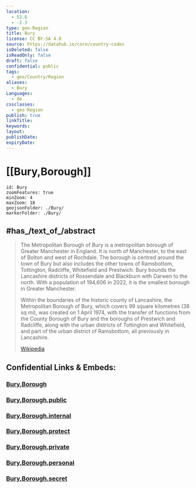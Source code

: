 ```yaml
---
location:
  - 53.6
  - -2.3
type: geo-Region
title: Bury
license: CC BY-SA 4.0
source: https://datahub.io/core/country-codes
isDeleted: false
isReadOnly: false
draft: false
confidential: public
tags:
  - geo/Country/Region
aliases:
  - Bury
Languages:
  - de
cssclasses:
  - geo-Region
publish: true
linkTitle:
keywords:
layout:
publishDate:
expiryDate:
---
```


# [[Bury,Borough]]

```leaflet
id: Bury
zoomFeatures: true 
minZoom: 4 
maxZoom: 18
geojsonFolder: ./Bury/
markerFolder: ./Bury/
```


## #has_/text_of_/abstract 

> The Metropolitan Borough of Bury is a metropolitan borough of Greater Manchester in England. It is north of Manchester, to the east of Bolton and west of Rochdale. The borough is centred around the town of Bury but also includes the other towns of Ramsbottom, Tottington, Radcliffe, Whitefield and Prestwich. Bury bounds the Lancashire districts of Rossendale and Blackburn with Darwen to the north. With a population of 194,606 in 2022, it is the smallest borough in Greater Manchester.
>
> Within the boundaries of the historic county of Lancashire, the Metropolitan Borough of Bury, which covers 99 square kilometres (38 sq mi), was created on 1 April 1974, with the transfer of functions from the County Borough of Bury and the boroughs of Prestwich and Radcliffe, along with the urban districts of Tottington and Whitefield, and part of the urban district of Ramsbottom, all previously in Lancashire.
>
> [Wikipedia](https://en.wikipedia.org/wiki/Metropolitan%20Borough%20of%20Bury)


## Confidential Links & Embeds: 

### [Bury,Borough](/_Standards/Earth/Continent/Europe/Europe~North/UK/England/Regions~England/North_West_England/Manchester,County/Bury,Borough.md) 

### [Bury,Borough.public](/_public/Earth/Continent/Europe/Europe~North/UK/England/Regions~England/North_West_England/Manchester,County/Bury,Borough.public.md) 

### [Bury,Borough.internal](/_internal/Earth/Continent/Europe/Europe~North/UK/England/Regions~England/North_West_England/Manchester,County/Bury,Borough.internal.md) 

### [Bury,Borough.protect](/_protect/Earth/Continent/Europe/Europe~North/UK/England/Regions~England/North_West_England/Manchester,County/Bury,Borough.protect.md) 

### [Bury,Borough.private](/_private/Earth/Continent/Europe/Europe~North/UK/England/Regions~England/North_West_England/Manchester,County/Bury,Borough.private.md) 

### [Bury,Borough.personal](/_personal/Earth/Continent/Europe/Europe~North/UK/England/Regions~England/North_West_England/Manchester,County/Bury,Borough.personal.md) 

### [Bury,Borough.secret](/_secret/Earth/Continent/Europe/Europe~North/UK/England/Regions~England/North_West_England/Manchester,County/Bury,Borough.secret.md)


